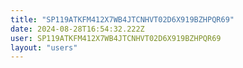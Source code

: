 ```yaml
---
title: "SP119ATKFM412X7WB4JTCNHVT02D6X919BZHPQR69"
date: 2024-08-28T16:54:32.222Z
user: SP119ATKFM412X7WB4JTCNHVT02D6X919BZHPQR69
layout: "users"
---
```

    